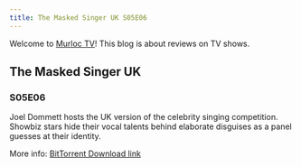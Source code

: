 ```yaml
---
title: The Masked Singer UK S05E06
---
```

Welcome to [Murloc TV](https://murloc.icu/)! This blog is about reviews on TV shows.
## The Masked Singer UK

### S05E06

Joel Dommett hosts the UK version of the celebrity singing competition. Showbiz stars hide their vocal talents behind elaborate disguises as a panel guesses at their identity.

More info: [BitTorrent Download link](https://murloc.icu/torrents/cbb15c614c5e6070644a9be7229069ff41357a69/)

